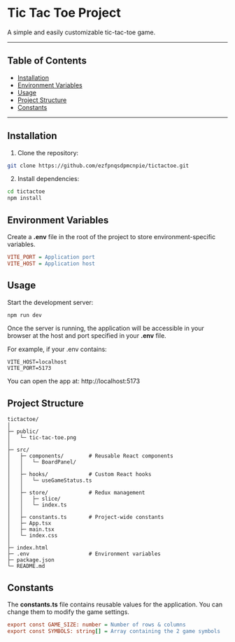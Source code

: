 # Tic Tac Toe Project

A simple and easily customizable tic-tac-toe game.

---

## Table of Contents

- [Installation](#installation)
- [Environment Variables](#environment-variables)
- [Usage](#usage)
- [Project Structure](#project-structure)
- [Constants](#constants)

---

## Installation

1. Clone the repository:  
```bash
git clone https://github.com/ezfpnqsdpmcnpie/tictactoe.git
```

2. Install dependencies:
```bash
cd tictactoe
npm install
```

## Environment Variables

Create a **.env** file in the root of the project to store environment-specific variables.

```ini
VITE_PORT = Application port
VITE_HOST = Application host
```

## Usage

Start the development server:

```bash
npm run dev
```

Once the server is running, the application will be accessible in your browser at the host and port specified in your **.env** file.

For example, if your .env contains:
```env
VITE_HOST=localhost
VITE_PORT=5173
```
You can open the app at: http://localhost:5173

## Project Structure

```
tictactoe/
│
├─ public/
│   └─ tic-tac-toe.png
│
├─ src/
│   ├─ components/        # Reusable React components
│   │   └─ BoardPanel/
│   │
│   ├─ hooks/             # Custom React hooks
│   │   └─ useGameStatus.ts
│   │
│   ├─ store/             # Redux management
│   │   ├─ slice/
│   │   └─ index.ts
│   │
│   ├─ constants.ts       # Project-wide constants
│   ├─ App.tsx
│   ├─ main.tsx
│   └─ index.css
│
├─ index.html  
├─ .env                   # Environment variables
├─ package.json
└─ README.md
```

## Constants

The **constants.ts** file contains reusable values for the application.
You can change them to modify the game settings.

```ini
export const GAME_SIZE: number = Number of rows & columns
export const SYMBOLS: string[] = Array containing the 2 game symbols
```